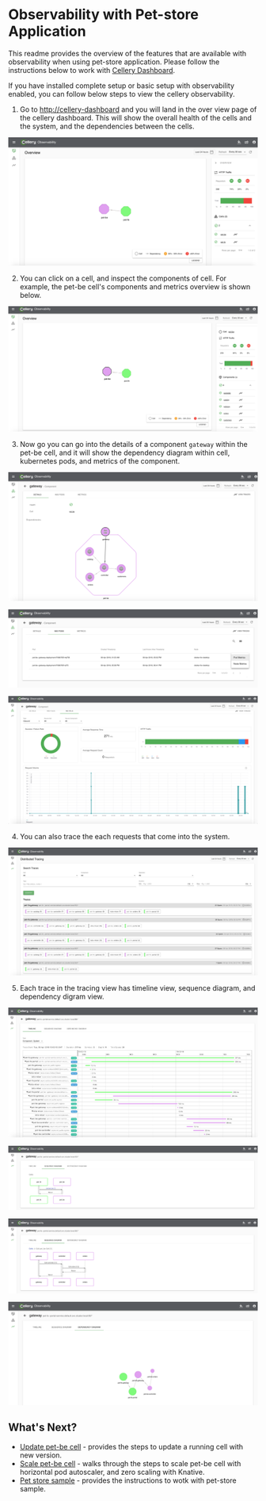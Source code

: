 # Observability with Pet-store Application

This readme provides the overview of the features that are available with observability when using pet-store application. 
Please follow the instructions below to work with [Cellery Dashboard](https://github.com/wso2-cellery/sdk/blob/master/docs/cellery-observability.md#use-cellery-dashboard).

If you have installed complete setup or basic setup with observability enabled, you can follow below steps to view the cellery observability.

1) Go to [http://cellery-dashboard](http://cellery-dashboard) and you will land in the over view page of the cellery dashboard. 
This will show the overall health of the cells and the system, and the dependencies between the cells.

![cellery overview](../images/pet-store/cellery-observabiltiy-overview.png)

2) You can click on a cell, and inspect the components of cell. For example, the pet-be cell's components and metrics overview is shown below.

![cellery components overview](../images/pet-store/observe-overview-comp.png)

3) Now go you can go into the details of a component `gateway` within the pet-be cell, and it will show the dependency diagram within cell, kubernetes pods, and metrics of the component.

![cellery gateway component overview](../images/pet-store/gateway-comp-overview.png)

![cellery kubernetes pods](../images/pet-store/kubernetes-pods.png)

![cellery component metrics](../images/pet-store/comp-metrics.png)

4) You can also trace the each requests that come into the system. 

![cellery distributed tracing](../images/pet-store/distributed-trace-search.png)

5) Each trace in the tracing view has timeline view, sequence diagram, and dependency digram view. 

![cellery timeline view](../images/pet-store/timeline-trace.png)

![cellery sequence diagram view](../images/pet-store/sequence-diagram-1.png)

![cellery sequence diagram view](../images/pet-store/sequence-diagram-2.png)

![cellery dependency graph view](../images/pet-store/dependency-diagram-tarce.png)

## What's Next?
- [Update pet-be cell](update-cell.md) - provides the steps to update a running cell with new version.
- [Scale pet-be cell](scale-cell.md) - walks through the steps to scale pet-be cell with horizontal pod autoscaler, and zero scaling with Knative. 
- [Pet store sample](../../cells/pet-store/README.md) - provides the instructions to wotk with pet-store sample.